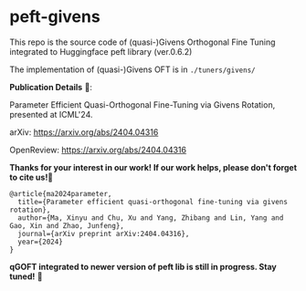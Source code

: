 # peft-givens

This repo is the source code of (quasi-)Givens Orthogonal Fine Tuning integrated to Huggingface peft library (ver.0.6.2)

The implementation of (quasi-)Givens OFT is in ```./tuners/givens/```

**Publication Details** 🔗:

Parameter Efficient Quasi-Orthogonal Fine-Tuning via Givens Rotation, presented at ICML'24.

arXiv: https://arxiv.org/abs/2404.04316

OpenReview: https://arxiv.org/abs/2404.04316

**Thanks for your interest in our work! If our work helps, please don't forget to cite us!🌟**

```
@article{ma2024parameter,
  title={Parameter efficient quasi-orthogonal fine-tuning via givens rotation},
  author={Ma, Xinyu and Chu, Xu and Yang, Zhibang and Lin, Yang and Gao, Xin and Zhao, Junfeng},
  journal={arXiv preprint arXiv:2404.04316},
  year={2024}
}
```

**qGOFT integrated to newer version of peft lib is still in progress. Stay tuned!** 🚀
